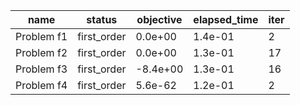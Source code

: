 |       name |      status | objective | elapsed_time |  iter |
|------------|-------------|-----------|--------------|-------|
| Problem f1 | first_order |   0.0e+00 |      1.4e-01 |     2 |
| Problem f2 | first_order |   0.0e+00 |      1.3e-01 |    17 |
| Problem f3 | first_order |  -8.4e+00 |      1.3e-01 |    16 |
| Problem f4 | first_order |   5.6e-62 |      1.2e-01 |     2 |
